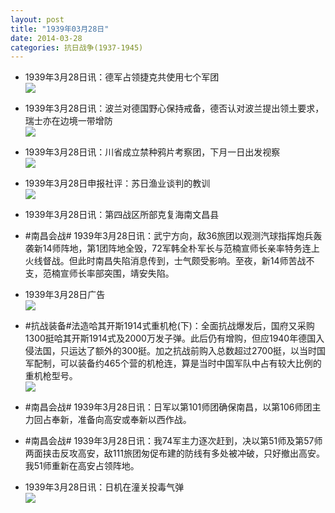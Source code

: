 ```yaml
---
layout: post
title: "1939年03月28日"
date: 2014-03-28
categories: 抗日战争(1937-1945)
---
```


<meta name="referrer" content="no-referrer" />

- 1939年3月28日讯：德军占领捷克共使用七个军团 <br/><img src="https://ww1.sinaimg.cn/large/aca367d8jw1eevv2mydzej204m0b7gmg.jpg" />

- 1939年3月28日讯：波兰对德国野心保持戒备，德否认对波兰提出领土要求，瑞士亦在边境一带增防 <br/><img src="https://ww1.sinaimg.cn/large/aca367d8jw1eevtc9cy4xj20ax0gxgpc.jpg" />

- 1939年3月28日讯：川省成立禁种鸦片考察团，下月一日出发视察 <br/><img src="https://ww2.sinaimg.cn/large/aca367d8jw1eevrm5o6z3j20cu05swfs.jpg" />

- 1939年3月28日申报社评：苏日渔业谈判的教训 <br/><img src="https://ww2.sinaimg.cn/large/aca367d8jw1eevpw0t31bj20iz0xnwsw.jpg" />

- 1939年3月28日讯：第四战区所部克复海南文昌县 

- #南昌会战# 1939年3月28日讯：武宁方向，敌36旅团以观测汽球指挥炮兵轰袭新14师阵地，第1团阵地全毁，72军韩全朴军长与范楠宣师长亲率特务连上火线督战。但此时南昌失陷消息传到，士气颇受影响。至夜，新14师苦战不支，范楠宣师长率部突围，靖安失陷。 

- 1939年3月28日广告 <br/><img src="https://ww3.sinaimg.cn/large/aca367d8jw1eeva9w89etj20s50az79a.jpg" />

- #抗战装备#法造哈其开斯1914式重机枪(下)：全面抗战爆发后，国府又采购1300挺哈其开斯1914式及2000万发子弹。此后仍有增购，但应1940年德国入侵法国，只运达了额外的300挺。加之抗战前购入总数超过2700挺，以当时国军配制，可以装备约465个营的机枪连，算是当时中国军队中占有较大比例的重机枪型号。 <br/><img src="https://ww3.sinaimg.cn/large/aca367d8jw1eev8jiw6pbj20dc0viwl4.jpg" />

- #南昌会战# 1939年3月28日讯：日军以第101师团确保南昌，以第106师团主力回占奉新，准备向高安或奉新以西作战。 

- #南昌会战# 1939年3月28日讯：我74军主力逐次赶到，决以第51师及第57师两面挟击反攻高安，敌111旅团匆促布建的防线有多处被冲破，只好撤出高安。我51师重新在高安占领阵地。 

- 1939年3月28日讯：日机在潼关投毒气弹 <br/><img src="https://ww4.sinaimg.cn/large/aca367d8jw1eev3bx8zojj204h05wweq.jpg" />

